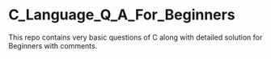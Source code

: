 # C_Language_Q_A_For_Beginners
This repo contains very basic questions of C along with detailed solution for Beginners with comments.
